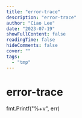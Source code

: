 ```yaml
---
title: "error-trace"
description: "error-trace"
author: "Ciao Lee"
date: "2023-07-19"
showFullContent: false
readingTime: false
hideComments: false
cover: ""
tags:
  - "tmp"
---
```


# error-trace
fmt.Printf("%+v", err) 

